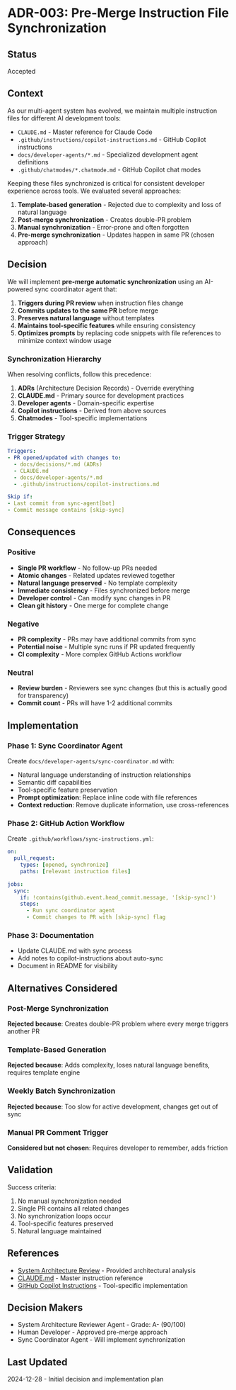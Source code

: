 # ADR-003: Pre-Merge Instruction File Synchronization

## Status
Accepted

## Context

As our multi-agent system has evolved, we maintain multiple instruction files for different AI development tools:
- `CLAUDE.md` - Master reference for Claude Code
- `.github/instructions/copilot-instructions.md` - GitHub Copilot instructions
- `docs/developer-agents/*.md` - Specialized development agent definitions  
- `.github/chatmodes/*.chatmode.md` - GitHub Copilot chat modes

Keeping these files synchronized is critical for consistent developer experience across tools. We evaluated several approaches:

1. **Template-based generation** - Rejected due to complexity and loss of natural language
2. **Post-merge synchronization** - Creates double-PR problem  
3. **Manual synchronization** - Error-prone and often forgotten
4. **Pre-merge synchronization** - Updates happen in same PR (chosen approach)

## Decision

We will implement **pre-merge automatic synchronization** using an AI-powered sync coordinator agent that:

1. **Triggers during PR review** when instruction files change
2. **Commits updates to the same PR** before merge
3. **Preserves natural language** without templates
4. **Maintains tool-specific features** while ensuring consistency
5. **Optimizes prompts** by replacing code snippets with file references to minimize context window usage

### Synchronization Hierarchy

When resolving conflicts, follow this precedence:

1. **ADRs** (Architecture Decision Records) - Override everything
2. **CLAUDE.md** - Primary source for development practices
3. **Developer agents** - Domain-specific expertise
4. **Copilot instructions** - Derived from above sources
5. **Chatmodes** - Tool-specific implementations

### Trigger Strategy

```yaml
Triggers:
- PR opened/updated with changes to:
  - docs/decisions/*.md (ADRs)
  - CLAUDE.md
  - docs/developer-agents/*.md
  - .github/instructions/copilot-instructions.md

Skip if:
- Last commit from sync-agent[bot]
- Commit message contains [skip-sync]
```

## Consequences

### Positive
- **Single PR workflow** - No follow-up PRs needed
- **Atomic changes** - Related updates reviewed together
- **Natural language preserved** - No template complexity
- **Immediate consistency** - Files synchronized before merge
- **Developer control** - Can modify sync changes in PR
- **Clean git history** - One merge for complete change

### Negative  
- **PR complexity** - PRs may have additional commits from sync
- **Potential noise** - Multiple sync runs if PR updated frequently
- **CI complexity** - More complex GitHub Actions workflow

### Neutral
- **Review burden** - Reviewers see sync changes (but this is actually good for transparency)
- **Commit count** - PRs will have 1-2 additional commits

## Implementation

### Phase 1: Sync Coordinator Agent
Create `docs/developer-agents/sync-coordinator.md` with:
- Natural language understanding of instruction relationships
- Semantic diff capabilities
- Tool-specific feature preservation
- **Prompt optimization**: Replace inline code with file references
- **Context reduction**: Remove duplicate information, use cross-references

### Phase 2: GitHub Action Workflow
Create `.github/workflows/sync-instructions.yml`:
```yaml
on:
  pull_request:
    types: [opened, synchronize]
    paths: [relevant instruction files]

jobs:
  sync:
    if: !contains(github.event.head_commit.message, '[skip-sync]')
    steps:
      - Run sync coordinator agent
      - Commit changes to PR with [skip-sync] flag
```

### Phase 3: Documentation
- Update CLAUDE.md with sync process
- Add notes to copilot-instructions about auto-sync
- Document in README for visibility

## Alternatives Considered

### Post-Merge Synchronization
**Rejected because**: Creates double-PR problem where every merge triggers another PR

### Template-Based Generation  
**Rejected because**: Adds complexity, loses natural language benefits, requires template engine

### Weekly Batch Synchronization
**Rejected because**: Too slow for active development, changes get out of sync

### Manual PR Comment Trigger
**Considered but not chosen**: Requires developer to remember, adds friction

## Validation

Success criteria:
1. No manual synchronization needed
2. Single PR contains all related changes
3. No synchronization loops occur
4. Tool-specific features preserved
5. Natural language maintained

## References

- [System Architecture Review](../developer-agents/system-architecture-reviewer.md) - Provided architectural analysis
- [CLAUDE.md](../../CLAUDE.md) - Master instruction reference
- [GitHub Copilot Instructions](../../.github/instructions/copilot-instructions.md) - Tool-specific implementation

## Decision Makers

- System Architecture Reviewer Agent - Grade: A- (90/100)
- Human Developer - Approved pre-merge approach
- Sync Coordinator Agent - Will implement synchronization

## Last Updated

2024-12-28 - Initial decision and implementation plan